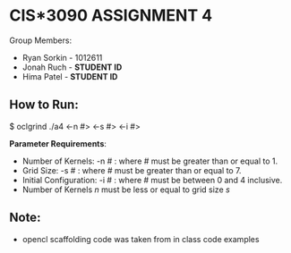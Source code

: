# CIS*3090 ASSIGNMENT 4
Group Members:
 - Ryan Sorkin - 1012611 
 - Jonah Ruch - **STUDENT ID**
 - Hima Patel - **STUDENT ID**

## How to Run:
$ oclgrind ./a4 <-n #> <-s #> <-i #>

**Parameter Requirements**:
* Number of Kernels: -n # : where # must be greater than or equal to 1.
* Grid Size: -s # : where # must be greater than or equal to 7.
* Initial Configuration: -i # : where # must be between 0 and 4 inclusive.
* Number of Kernels *n* must be less or equal to grid size *s*

## Note:
 * opencl scaffolding code was taken from in class code examples
